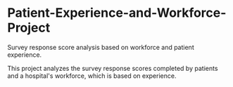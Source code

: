 # Patient-Experience-and-Workforce-Project
Survey response score analysis based on workforce and patient experience.

This project analyzes the survey response scores completed by patients and a hospital's workforce, which is based on experience. 
